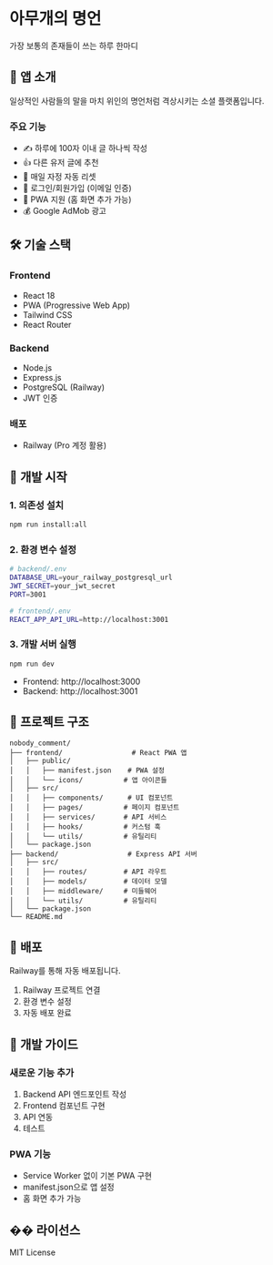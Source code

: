 # 아무개의 명언

가장 보통의 존재들이 쓰는 하루 한마디

## 📱 앱 소개

일상적인 사람들의 말을 마치 위인의 명언처럼 격상시키는 소셜 플랫폼입니다.

### 주요 기능
- ✍️ 하루에 100자 이내 글 하나씩 작성
- 👍 다른 유저 글에 추천
- 🔄 매일 자정 자동 리셋
- 🔐 로그인/회원가입 (이메일 인증)
- 📱 PWA 지원 (홈 화면 추가 가능)
- 💰 Google AdMob 광고

## 🛠 기술 스택

### Frontend
- React 18
- PWA (Progressive Web App)
- Tailwind CSS
- React Router

### Backend
- Node.js
- Express.js
- PostgreSQL (Railway)
- JWT 인증

### 배포
- Railway (Pro 계정 활용)

## 🚀 개발 시작

### 1. 의존성 설치
```bash
npm run install:all
```

### 2. 환경 변수 설정
```bash
# backend/.env
DATABASE_URL=your_railway_postgresql_url
JWT_SECRET=your_jwt_secret
PORT=3001

# frontend/.env
REACT_APP_API_URL=http://localhost:3001
```

### 3. 개발 서버 실행
```bash
npm run dev
```

- Frontend: http://localhost:3000
- Backend: http://localhost:3001

## 📁 프로젝트 구조

```
nobody_comment/
├── frontend/                 # React PWA 앱
│   ├── public/
│   │   ├── manifest.json    # PWA 설정
│   │   └── icons/          # 앱 아이콘들
│   ├── src/
│   │   ├── components/      # UI 컴포넌트
│   │   ├── pages/          # 페이지 컴포넌트
│   │   ├── services/       # API 서비스
│   │   ├── hooks/          # 커스텀 훅
│   │   └── utils/          # 유틸리티
│   └── package.json
├── backend/                 # Express API 서버
│   ├── src/
│   │   ├── routes/         # API 라우트
│   │   ├── models/         # 데이터 모델
│   │   ├── middleware/     # 미들웨어
│   │   └── utils/          # 유틸리티
│   └── package.json
└── README.md
```

## 🚀 배포

Railway를 통해 자동 배포됩니다.

1. Railway 프로젝트 연결
2. 환경 변수 설정
3. 자동 배포 완료

## 📝 개발 가이드

### 새로운 기능 추가
1. Backend API 엔드포인트 작성
2. Frontend 컴포넌트 구현
3. API 연동
4. 테스트

### PWA 기능
- Service Worker 없이 기본 PWA 구현
- manifest.json으로 앱 설정
- 홈 화면 추가 가능

## �� 라이선스

MIT License
